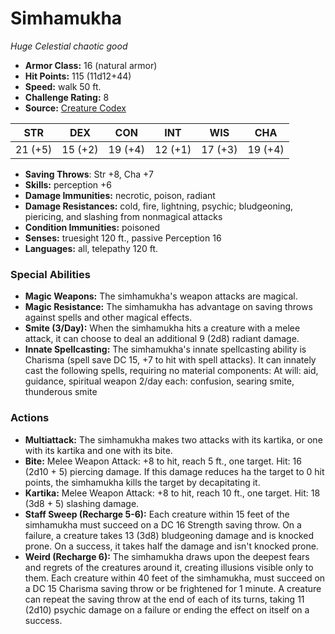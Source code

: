 # Simhamukha

*Huge* *Celestial* *chaotic good*

- **Armor Class:** 16 (natural armor)
- **Hit Points:** 115 (11d12+44)
- **Speed:** walk 50 ft.
- **Challenge Rating:** 8
- **Source:** [Creature Codex](https://koboldpress.com/kpstore/product/creature-codex-for-5th-edition-dnd/)

| STR | DEX | CON | INT | WIS | CHA |
| --- | --- | --- | --- | --- | --- |
| 21 (+5) | 15 (+2) | 19 (+4) | 12 (+1) | 17 (+3) | 19 (+4) |

- **Saving Throws**: Str +8, Cha +7
- **Skills:** perception +6
- **Damage Immunities:** necrotic, poison, radiant
- **Damage Resistances:** cold, fire, lightning, psychic; bludgeoning, piericing, and slashing from nonmagical attacks
- **Condition Immunities:** poisoned
- **Senses:** truesight 120 ft., passive Perception 16
- **Languages:** all, telepathy 120 ft.
### Special Abilities
- **Magic Weapons:** The simhamukha's weapon attacks are magical.
- **Magic Resistance:** The simhamukha has advantage on saving throws against spells and other magical effects.
- **Smite (3/Day):** When the simhamukha hits a creature with a melee attack, it can choose to deal an additional 9 (2d8) radiant damage.
- **Innate Spellcasting:** The simhamukha's innate spellcasting ability is Charisma (spell save DC 15, +7 to hit with spell attacks). It can innately cast the following spells, requiring no material components: At will: aid, guidance, spiritual weapon 2/day each: confusion, searing smite, thunderous smite
### Actions
- **Multiattack:** The simhamukha makes two attacks with its kartika, or one with its kartika and one with its bite.
- **Bite:** Melee Weapon Attack: +8 to hit, reach 5 ft., one target. Hit: 16 (2d10 + 5) piercing damage. If this damage reduces ha the target to 0 hit points, the simhamukha kills the target by decapitating it.
- **Kartika:** Melee Weapon Attack: +8 to hit, reach 10 ft., one target. Hit: 18 (3d8 + 5) slashing damage.
- **Staff Sweep (Recharge 5-6):** Each creature within 15 feet of the simhamukha must succeed on a DC 16 Strength saving throw. On a failure, a creature takes 13 (3d8) bludgeoning damage and is knocked prone. On a success, it takes half the damage and isn't knocked prone.
- **Weird (Recharge 6):** The simhamukha draws upon the deepest fears and regrets of the creatures around it, creating illusions visible only to them. Each creature within 40 feet of the simhamukha, must succeed on a DC 15 Charisma saving throw or be frightened for 1 minute. A creature can repeat the saving throw at the end of each of its turns, taking 11 (2d10) psychic damage on a failure or ending the effect on itself on a success.
